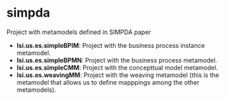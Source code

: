 # simpda
Project with metamodels defined in SIMPDA paper

* **lsi.us.es.simpleBPIM**: Project with the business process instance metamodel.
* **lsi.us.es.simpleBPMN**: Project with the business process metamodel.
* **lsi.us.es.simpleCMM**: Project with the concepttual model metamodel.
* **lsi.us.es.weavingMM**: Project with the weaving metamodel (this is the metamodel that allows us to define mapppings among the other metamodels).

